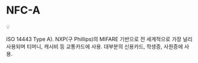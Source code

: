 # NFC-A

<aside>
💡

ISO 14443 Type A).
NXP(구 Phillips)의 MIFARE 기반으로 전 세계적으로 가장 널리 사용되며 티머니, 캐시비 등 교통카드에 사용.
대부분의 신용카드, 학생증, 사원증에 사용.

</aside>